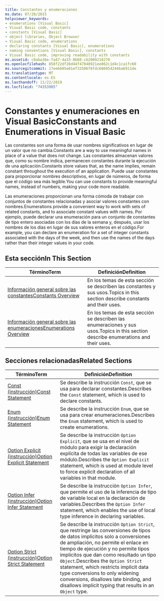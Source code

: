 ```yaml
---
title: Constantes y enumeraciones
ms.date: 07/20/2015
helpviewer_keywords:
- enumerations [Visual Basic]
- Visual Basic code, constants
- constants [Visual Basic]
- object libraries, Object Browser
- Visual Basic code, enumerations
- declaring constants [Visual Basic], enumerations
- naming conventions [Visual Basic], constants
- Visual Basic code, improving readability with constants
ms.assetid: c8aba36e-fa47-4a33-8b68-cb2009218270
ms.openlocfilehash: 858f22df26d44f47848921ee862c1d4c1ca1fc60
ms.sourcegitcommit: 17ee6605e01ef32506f8fdc686954244ba6911de
ms.translationtype: MT
ms.contentlocale: es-ES
ms.lasthandoff: 11/22/2019
ms.locfileid: "74353985"
---
```

# <a name="constants-and-enumerations-in-visual-basic"></a><span data-ttu-id="7f265-102">Constantes y enumeraciones en Visual Basic</span><span class="sxs-lookup"><span data-stu-id="7f265-102">Constants and Enumerations in Visual Basic</span></span>
<span data-ttu-id="7f265-103">Las constantes son una forma de usar nombres significativos en lugar de un valor que no cambia.</span><span class="sxs-lookup"><span data-stu-id="7f265-103">Constants are a way to use meaningful names in place of a value that does not change.</span></span> <span data-ttu-id="7f265-104">Las constantes almacenan valores que, como su nombre indica, permanecen constantes durante la ejecución de una aplicación.</span><span class="sxs-lookup"><span data-stu-id="7f265-104">Constants store values that, as the name implies, remain constant throughout the execution of an application.</span></span> <span data-ttu-id="7f265-105">Puede usar constantes para proporcionar nombres descriptivos, en lugar de números, de forma que el código sea más legible.</span><span class="sxs-lookup"><span data-stu-id="7f265-105">You can use constants to provide meaningful names, instead of numbers, making your code more readable.</span></span>  
  
 <span data-ttu-id="7f265-106">Las enumeraciones proporcionan una forma cómoda de trabajar con conjuntos de constantes relacionadas y asociar valores constantes con nombres.</span><span class="sxs-lookup"><span data-stu-id="7f265-106">Enumerations provide a convenient way to work with sets of related constants, and to associate constant values with names.</span></span> <span data-ttu-id="7f265-107">Por ejemplo, puede declarar una enumeración para un conjunto de constantes de tipo entero asociadas con los días de la semana y, después, usar los nombres de los días en lugar de sus valores enteros en el código.</span><span class="sxs-lookup"><span data-stu-id="7f265-107">For example, you can declare an enumeration for a set of integer constants associated with the days of the week, and then use the names of the days rather than their integer values in your code.</span></span>  
  
## <a name="in-this-section"></a><span data-ttu-id="7f265-108">Esta sección</span><span class="sxs-lookup"><span data-stu-id="7f265-108">In This Section</span></span>  
  
|<span data-ttu-id="7f265-109">Término</span><span class="sxs-lookup"><span data-stu-id="7f265-109">Term</span></span>|<span data-ttu-id="7f265-110">Definición</span><span class="sxs-lookup"><span data-stu-id="7f265-110">Definition</span></span>|  
|---|---|  
|[<span data-ttu-id="7f265-111">Información general sobre las constantes</span><span class="sxs-lookup"><span data-stu-id="7f265-111">Constants Overview</span></span>](../../../../visual-basic/programming-guide/language-features/constants-enums/constants-overview.md)|<span data-ttu-id="7f265-112">En los temas de esta sección se describen las constantes y sus usos.</span><span class="sxs-lookup"><span data-stu-id="7f265-112">Topics in this section describe constants and their uses.</span></span>|  
|[<span data-ttu-id="7f265-113">Información general sobre las enumeraciones</span><span class="sxs-lookup"><span data-stu-id="7f265-113">Enumerations Overview</span></span>](../../../../visual-basic/programming-guide/language-features/constants-enums/enumerations-overview.md)|<span data-ttu-id="7f265-114">En los temas de esta sección se describen las enumeraciones y sus usos.</span><span class="sxs-lookup"><span data-stu-id="7f265-114">Topics in this section describe enumerations and their uses.</span></span>|  
  
## <a name="related-sections"></a><span data-ttu-id="7f265-115">Secciones relacionadas</span><span class="sxs-lookup"><span data-stu-id="7f265-115">Related Sections</span></span>  
  
|<span data-ttu-id="7f265-116">Término</span><span class="sxs-lookup"><span data-stu-id="7f265-116">Term</span></span>|<span data-ttu-id="7f265-117">Definición</span><span class="sxs-lookup"><span data-stu-id="7f265-117">Definition</span></span>|  
|---|---|  
|[<span data-ttu-id="7f265-118">Const (instrucción)</span><span class="sxs-lookup"><span data-stu-id="7f265-118">Const Statement</span></span>](../../../../visual-basic/language-reference/statements/const-statement.md)|<span data-ttu-id="7f265-119">Se describe la instrucción `Const`, que se usa para declarar constantes.</span><span class="sxs-lookup"><span data-stu-id="7f265-119">Describes the `Const` statement, which is used to declare constants.</span></span>|  
|[<span data-ttu-id="7f265-120">Enum (instrucción)</span><span class="sxs-lookup"><span data-stu-id="7f265-120">Enum Statement</span></span>](../../../../visual-basic/language-reference/statements/enum-statement.md)|<span data-ttu-id="7f265-121">Se describe la instrucción `Enum`, que se usa para crear enumeraciones.</span><span class="sxs-lookup"><span data-stu-id="7f265-121">Describes the `Enum` statement, which is used to create enumerations.</span></span>|  
|[<span data-ttu-id="7f265-122">Option Explicit (instrucción)</span><span class="sxs-lookup"><span data-stu-id="7f265-122">Option Explicit Statement</span></span>](../../../../visual-basic/language-reference/statements/option-explicit-statement.md)|<span data-ttu-id="7f265-123">Se describe la instrucción `Option Explicit`, que se usa en el nivel de módulo para exigir la declaración explícita de todas las variables de ese módulo.</span><span class="sxs-lookup"><span data-stu-id="7f265-123">Describes the `Option Explicit` statement, which is used at module level to force explicit declaration of all variables in that module.</span></span>|  
|[<span data-ttu-id="7f265-124">Option Infer (instrucción)</span><span class="sxs-lookup"><span data-stu-id="7f265-124">Option Infer Statement</span></span>](../../../../visual-basic/language-reference/statements/option-infer-statement.md)|<span data-ttu-id="7f265-125">Se describe la instrucción `Option Infer`, que permite el uso de la inferencia de tipo de variable local en la declaración de variables.</span><span class="sxs-lookup"><span data-stu-id="7f265-125">Describes the `Option Infer` statement, which enables the use of local type inference in declaring variables.</span></span>|  
|[<span data-ttu-id="7f265-126">Option Strict (instrucción)</span><span class="sxs-lookup"><span data-stu-id="7f265-126">Option Strict Statement</span></span>](../../../../visual-basic/language-reference/statements/option-strict-statement.md)|<span data-ttu-id="7f265-127">Se describe la instrucción `Option Strict`, que restringe las conversiones de tipos de datos implícitos solo a conversiones de ampliación, no permite el enlace en tiempo de ejecución y no permite tipos implícitos que dan como resultado un tipo `Object`.</span><span class="sxs-lookup"><span data-stu-id="7f265-127">Describes the `Option Strict` statement, which restricts implicit data type conversions to only widening conversions, disallows late binding, and disallows implicit typing that results in an `Object` type.</span></span>|
